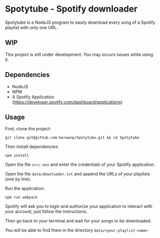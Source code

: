# Spotytube - Spotify downloader

Spotytube is a NodeJS program to easily download every song of a Spotify playlist with only one URL.

## WIP

This project is still under development.
You may occurs issues while using it.

## Dependencies
* NodeJS
* NPM
* A Spotify Application (https://developer.spotify.com/dashboard/applications)

## Usage

First, clone the project:
```shell script
git clone git@github.com:kerwanp/Spotytube.git && cd Spotytube
```

Then install dependencies:
```shell script
npm install
```

Open the file `src/.env` and enter the credentials of your Spotify application.

Open the file `data/downloader.txt` and append the URLs of your playlists (one by line).

Run the application:
```shell script
npm run webpack
```

Spotify will ask you to login and authorize your application to interact with your account, just follow the instructions.

Then go back to your terminal and wait for your songs to be downloaded.

You will be able to find them in the directory `data/<your-playlist-name>`
